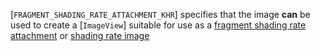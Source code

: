 [`FRAGMENT_SHADING_RATE_ATTACHMENT_KHR`] specifies
    that the image  **can**  be used to create a [`ImageView`] suitable for
    use as a
    [fragment shading rate
    attachment](https://www.khronos.org/registry/vulkan/specs/1.3-extensions/html/vkspec.html#primsrast-fragment-shading-rate-attachment)
or
    [shading rate image](https://www.khronos.org/registry/vulkan/specs/1.3-extensions/html/vkspec.html#primsrast-shading-rate-image)